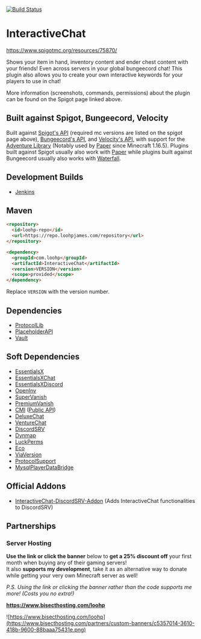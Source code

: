 [![Build Status](https://ci.loohpjames.com/job/InteractiveChat/badge/icon)](https://ci.loohpjames.com/job/InteractiveChat/)
# InteractiveChat

https://www.spigotmc.org/resources/75870/

Shows your item in hand, inventory content and ender chest content with your friends! Even across servers in your global bungeecord chat! This plugin also allows you to create your own interactive keywords for your players to use in chat!

More information (screenshots, commands, permissions) about the plugin can be found on the Spigot page linked above.

## Built against Spigot, Bungeecord, Velocity
Built against [Spigot's API](https://www.spigotmc.org/wiki/buildtools/) (required mc versions are listed on the spigot page above), [Bungeecord's API](https://github.com/SpigotMC/BungeeCord), and [Velocity's API](https://velocitypowered.com/), with support for the [Adventure Library](https://github.com/KyoriPowered/adventure) (Notably used by [Paper](https://papermc.io/) since Minecraft 1.16.5).
Plugins built against Spigot usually also work with [Paper](https://papermc.io/) while plugins built against Bungeecord usually also works with [Waterfall](https://github.com/PaperMC/Waterfall).

## Development Builds

- [Jenkins](https://ci.loohpjames.com/job/InteractiveChat/)

## Maven
```html
<repository>
  <id>loohp-repo</id>
  <url>https://repo.loohpjames.com/repository</url>
</repository>
```
```html
<dependency>
  <groupId>com.loohp</groupId>
  <artifactId>InteractiveChat</artifactId>
  <version>VERSION</version>
  <scope>provided</scope>
</dependency>
```
Replace `VERSION` with the version number.

## Dependencies 

- [ProtocolLib](https://www.spigotmc.org/resources/protocollib.1997/)
- [PlaceholderAPI](https://www.spigotmc.org/resources/placeholderapi.6245/)
- [Vault](https://www.spigotmc.org/resources/vault.34315/)

## Soft Dependencies

- [EssentialsX](https://www.spigotmc.org/resources/essentialsx.9089/)
- [EssentialsXChat](https://www.spigotmc.org/resources/essentialsx.9089/)
- [EssentialsXDiscord](https://www.spigotmc.org/resources/essentialsx.9089/)
- [OpenInv](https://dev.bukkit.org/projects/openinv)
- [SuperVanish](https://www.spigotmc.org/resources/supervanish-be-invisible.1331/)
- [PremiumVanish](https://www.spigotmc.org/resources/premiumvanish-stay-hidden-bungee-support.14404/)
- [CMI](https://www.spigotmc.org/resources/cmi-270-commands-insane-kits-portals-essentials-economy-mysql-sqlite-much-more.3742/) ([Public API](https://github.com/Zrips/CMI-API))
- [DeluxeChat](https://www.spigotmc.org/resources/deluxechat.1277/)
- [VentureChat](https://www.spigotmc.org/resources/venturechat.771/)
- [DiscordSRV](https://www.spigotmc.org/resources/discordsrv.18494/)
- [Dynmap](https://www.spigotmc.org/resources/dynmap.274/)
- [LuckPerms](https://luckperms.net/)
- [Eco](https://github.com/Auxilor/eco)
- [ViaVersion](https://www.spigotmc.org/resources/viaversion.19254/)
- [ProtocolSupport](https://www.spigotmc.org/resources/protocolsupport.7201/)
- [MysqlPlayerDataBridge](https://www.spigotmc.org/resources/mysql-player-data-bridge.8117/)

## Official Addons

- [InteractiveChat-DiscordSRV-Addon](https://www.spigotmc.org/resources/83917/) (Adds InteractiveChat functionalities to DiscordSRV)

## Partnerships

### Server Hosting
**Use the link or click the banner** below to **get a 25% discount off** your first month when buying any of their gaming servers!<br>
It also **supports my development**, take it as an alternative way to donate while getting your very own Minecraft server as well!

*P.S. Using the link or clicking the banner rather than the code supports me more! (Costs you no extra!)*

**https://www.bisecthosting.com/loohp**

![https://www.bisecthosting.com/loohp](https://www.bisecthosting.com/partners/custom-banners/c5357014-3610-418b-9600-88baaa75431e.png)
